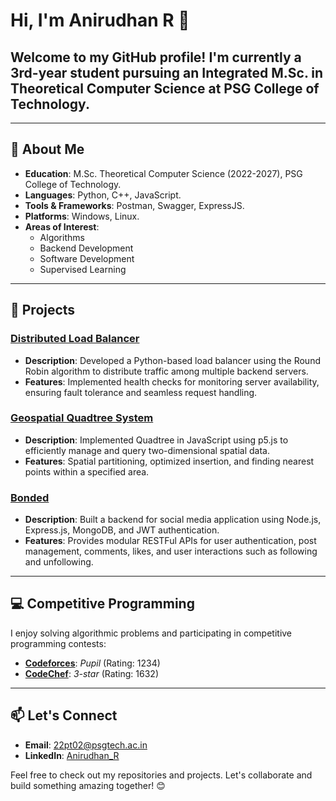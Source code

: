 # Hi, I'm Anirudhan R 👋

## Welcome to my GitHub profile! I'm currently a 3rd-year student pursuing an **Integrated M.Sc. in Theoretical Computer Science** at PSG College of Technology.  
---

## 🌟 About Me
- **Education**: M.Sc. Theoretical Computer Science (2022-2027), PSG College of Technology.
- **Languages**: Python, C++, JavaScript.
- **Tools & Frameworks**: Postman, Swagger, ExpressJS.
- **Platforms**: Windows, Linux.
- **Areas of Interest**: 
  - Algorithms
  - Backend Development
  - Software Development
  - Supervised Learning

---

## 🚀 Projects

### [Distributed Load Balancer](https://github.com/ani-here/Load-Balancer)
- **Description**: Developed a Python-based load balancer using the Round Robin algorithm to distribute traffic among multiple backend servers.
- **Features**: Implemented health checks for monitoring server availability, ensuring fault tolerance and seamless request handling.

### [Geospatial Quadtree System](https://github.com/ani-here/Geospatial-Quadtree-System)
- **Description**: Implemented Quadtree in JavaScript using p5.js to efficiently manage and query two-dimensional spatial data.
- **Features**: Spatial partitioning, optimized insertion, and finding nearest points within a specified area.

### [Bonded](https://github.com/ani-here/Bonded)
- **Description**: Built a backend for social media application using Node.js, Express.js, MongoDB, and JWT authentication.
- **Features**: Provides modular RESTFul APIs for user authentication, post management, comments, likes, and user interactions such as following and unfollowing.

---

## 💻 Competitive Programming

I enjoy solving algorithmic problems and participating in competitive programming contests:
- [**Codeforces**](https://codeforces.com/profile/velvetglove03): *Pupil* (Rating: 1234)
- [**CodeChef**](https://www.codechef.com/users/anirudhan_r): *3-star* (Rating: 1632)

---

## 📫 Let's Connect
- **Email**: [22pt02@psgtech.ac.in](mailto:22pt02@psgtech.ac.in)
- **LinkedIn**: [Anirudhan_R](https://www.linkedin.com/in/anirudhan-r-55792a283/)

Feel free to check out my repositories and projects. Let's collaborate and build something amazing together! 😊
